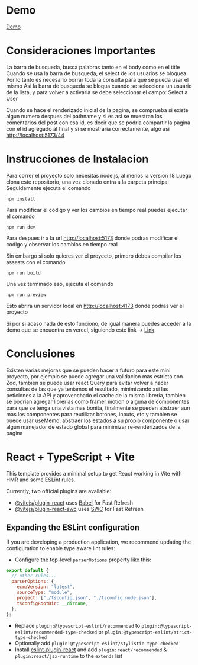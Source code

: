 # Demo

[Demo](https://frontend-task-eta-eight.vercel.app/)

# Consideraciones Importantes

La barra de busqueda, busca palabras tanto en el body como en el title
Cuando se usa la barra de busqueda, el select de los usuarios se bloquea
Por lo tanto es necesario borrar toda la consulta para que se pueda usar el mismo
Asi la barra de busqueda se bloqua cuando se selecciona un usuario de la lista,
y para volver a activarla se debe seleccionar el campo: Select a User

Cuando se hace el renderizado inicial de la pagina, se comprueba si existe 
algun numero despues del pathname y si es asi se muestran los comentarios del post
con esa id, es decir que se podria compartir la pagina con el id agregado al final
y si se mostraria correctamente, algo asi
[http://localhost:5173/44](http://localhost:4173/44)

# Instrucciones de Instalacion

Para correr el proyecto solo necesitas node.js, al menos la version 18
Luego clona este repositorio, una vez clonado entra a la carpeta principal
Seguidamente ejecuta el comando

```
npm install
```

Para modificar el codigo y ver los cambios en tiempo real puedes ejecutar el comando

```
npm run dev
```

Para despues ir a la url [http://localhost:5173](http://localhost:5173)
donde podras modificar el codigo y observar los cambios en tiempo real

Sin embargo si solo quieres ver el proyecto, primero debes compilar los assests con el comando

```
npm run build
```

Una vez terminado eso, ejecuta el comando

```
npm run preview
```

Esto abrira un servidor local en [http://localhost:4173](http://localhost:4173) donde podras ver el proyecto

Si por si acaso nada de esto funciono, de igual manera puedes acceder a la demo que se encuentra en vercel, siguiendo este link -> [Link](https://frontend-task-eta-eight.vercel.app/)

# Conclusiones

Existen varias mejoras que se pueden hacer a futuro para este mini proyecto, por ejemplo
se puede agregar una validacion mas estricta con Zod, tambien se puede usar react Query para evitar volver a hacer consultas de las que ya teniamos el resultado, minimizando asi las peticiones a la API y aprovenchado el cache de la misma libreria, tambien se podrian agregar librerias como framer motion o alguna de componentes para que se tenga una vista mas bonita, finalmente se pueden abstraer aun mas los componentes para reutilizar botones, inputs, etc y 
tambien se puede usar useMemo, abstraer los estados a su propio componente o usar algun manejador de estado global para minimizar re-renderizados de la pagina

# React + TypeScript + Vite

This template provides a minimal setup to get React working in Vite with HMR and some ESLint rules.

Currently, two official plugins are available:

- [@vitejs/plugin-react](https://github.com/vitejs/vite-plugin-react/blob/main/packages/plugin-react/README.md) uses [Babel](https://babeljs.io/) for Fast Refresh
- [@vitejs/plugin-react-swc](https://github.com/vitejs/vite-plugin-react-swc) uses [SWC](https://swc.rs/) for Fast Refresh

## Expanding the ESLint configuration

If you are developing a production application, we recommend updating the configuration to enable type aware lint rules:

- Configure the top-level `parserOptions` property like this:

```js
export default {
  // other rules...
  parserOptions: {
    ecmaVersion: "latest",
    sourceType: "module",
    project: ["./tsconfig.json", "./tsconfig.node.json"],
    tsconfigRootDir: __dirname,
  },
};
```

- Replace `plugin:@typescript-eslint/recommended` to `plugin:@typescript-eslint/recommended-type-checked` or `plugin:@typescript-eslint/strict-type-checked`
- Optionally add `plugin:@typescript-eslint/stylistic-type-checked`
- Install [eslint-plugin-react](https://github.com/jsx-eslint/eslint-plugin-react) and add `plugin:react/recommended` & `plugin:react/jsx-runtime` to the `extends` list
